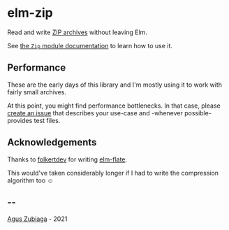 # elm-zip

Read and write [ZIP archives](https://en.wikipedia.org/wiki/ZIP_file_format) without leaving Elm.

See [the `Zip` module documentation](https://package.elm-lang.org/packages/agu-z/elm-zip/2.0.1/Zip) to learn how to use it.

## Performance

These are the early days of this library and I'm mostly using it to work with fairly small archives.

At this point, you might find performance bottlenecks.
In that case, please [create an issue](https://github.com/agu-z/elm-zip/issues/new) that describes your use-case and
-whenever possible- provides test files.

## Acknowledgements

Thanks to [folkertdev](https://github.com/folkertdev) for writing [elm-flate](https://package.elm-lang.org/packages/folkertdev/elm-flate/latest/).

This would've taken considerably longer if I had to write the compression algorithm too ☺️

## --

[Agus Zubiaga](https://aguz.me) - 2021

